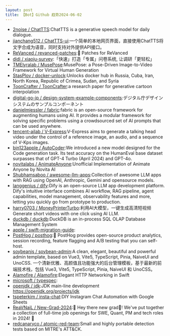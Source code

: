 ```yaml
---
layout: post
title: 【Bot】Github 趋势2024-06-02
---
```


* [2noise / ChatTTS](https://github.com/2noise/ChatTTS):ChatTTS is a generative speech model for daily dialogue.
* [jianchang512 / ChatTTS-ui](https://github.com/jianchang512/ChatTTS-ui):一个简单的本地网页界面，直接使用ChatTTS将文字合成为语音，同时支持对外提供API接口。
* [ReVanced / revanced-patches](https://github.com/ReVanced/revanced-patches):🧩 Patches for ReVanced
* [didi / xiaoju-survey](https://github.com/didi/xiaoju-survey):「快速」打造「专属」问卷系统, 让调研「更轻松」
* [TMElyralab / MusePose](https://github.com/TMElyralab/MusePose):MusePose: a Pose-Driven Image-to-Video Framework for Virtual Human Generation
* [StasPlov / docker-unlock](https://github.com/StasPlov/docker-unlock):Unlocks docker hub in Russia, Cuba, Iran, North Korea, Republic of Crimea, Sudan, and Syria
* [ToonCrafter / ToonCrafter](https://github.com/ToonCrafter/ToonCrafter):a research paper for generative cartoon interpolation
* [digital-go-jp / design-system-example-components](https://github.com/digital-go-jp/design-system-example-components):デジタル庁デザインシステムのサンプルコンポーネント
* [danielmiessler / fabric](https://github.com/danielmiessler/fabric):fabric is an open-source framework for augmenting humans using AI. It provides a modular framework for solving specific problems using a crowdsourced set of AI prompts that can be used anywhere.
* [tencent-ailab / V-Express](https://github.com/tencent-ailab/V-Express):V-Express aims to generate a talking head video under the control of a reference image, an audio, and a sequence of V-Kps images.
* [bin123apple / AutoCoder](https://github.com/bin123apple/AutoCoder):We introduced a new model designed for the Code generation task. Its test accuracy on the HumanEval base dataset surpasses that of GPT-4 Turbo (April 2024) and GPT-4o.
* [novitalabs / AnimateAnyone](https://github.com/novitalabs/AnimateAnyone):Unofficial Implementation of Animate Anyone by Novita AI
* [Shubhamsaboo / awesome-llm-apps](https://github.com/Shubhamsaboo/awesome-llm-apps):Collection of awesome LLM apps with RAG using OpenAI, Anthropic, Gemini and opensource models.
* [langgenius / dify](https://github.com/langgenius/dify):Dify is an open-source LLM app development platform. Dify's intuitive interface combines AI workflow, RAG pipeline, agent capabilities, model management, observability features and more, letting you quickly go from prototype to production.
* [harry0703 / MoneyPrinterTurbo](https://github.com/harry0703/MoneyPrinterTurbo):利用AI大模型，一键生成高清短视频 Generate short videos with one click using AI LLM.
* [duckdb / duckdb](https://github.com/duckdb/duckdb):DuckDB is an in-process SQL OLAP Database Management System
* [apple / swift-migration-guide](https://github.com/apple/swift-migration-guide):
* [PostHog / posthog](https://github.com/PostHog/posthog):🦔 PostHog provides open-source product analytics, session recording, feature flagging and A/B testing that you can self-host.
* [soybeanjs / soybean-admin](https://github.com/soybeanjs/soybean-admin):A clean, elegant, beautiful and powerful admin template, based on Vue3, Vite5, TypeScript, Pinia, NaiveUI and UnoCSS. 一个清新优雅、高颜值且功能强大的后台管理模板，基于最新的前端技术栈，包括 Vue3, Vite5, TypeScript, Pinia, NaiveUI 和 UnoCSS。
* [Alamofire / Alamofire](https://github.com/Alamofire/Alamofire):Elegant HTTP Networking in Swift
* [microsoft / typespec](https://github.com/microsoft/typespec):
* [openjdk / jdk](https://github.com/openjdk/jdk):JDK main-line development https://openjdk.org/projects/jdk
* [tspeterkim / insta-chat](https://github.com/tspeterkim/insta-chat):DIY Instagram Chat Automation with Google Sheets
* [ReaVNaiL / New-Grad-2024](https://github.com/ReaVNaiL/New-Grad-2024):👋 Hey there new grad🎉! We've put together a collection of full-time job openings for SWE, Quant, PM and tech roles in 2024! 🚀
* [redcanaryco / atomic-red-team](https://github.com/redcanaryco/atomic-red-team):Small and highly portable detection tests based on MITRE's ATT&CK.
